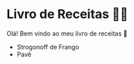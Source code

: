 # Livro de Receitas :man_cook:

Olá! Bem vindo ao meu livro de receitas :clap:

- Strogonoff de Frango
- Pavê